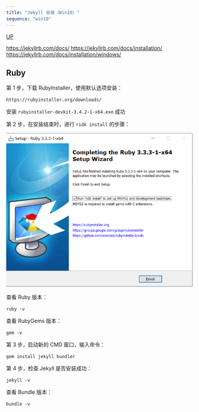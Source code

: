 ```yaml
---
title: "Jekyll 安装（Win10）"
sequence: "win10"
---
```


[UP](/jekyll/jekyll-index.html)

https://jekyllrb.com/docs/
https://jekyllrb.com/docs/installation/
https://jekyllrb.com/docs/installation/windows/

## Ruby

第 1 步，下载 RubyInstaller，使用默认选项安装：

```text
https://rubyinstaller.org/downloads/
```

安装 `rubyinstaller-devkit-3.4.2-1-x64.exe` 成功


第 2 步，在安装结束时，进行 `ridk install` 的步骤：

![](/assets/images/jekyll/ruby-setup-ridk-install.png)

查看 Ruby 版本：

```text
ruby -v
```

查看 RubyGems 版本：

```text
gem -v
```

第 3 步，启动新的 CMD 窗口，输入命令：

```text
gem install jekyll bundler
```

第 4 步，检查 Jekyll 是否安装成功：

```text
jekyll -v
```

查看 Bundle 版本：

```text
bundle -v
```
